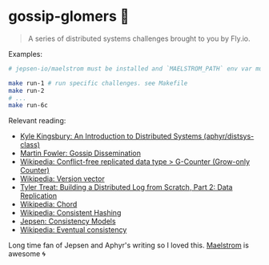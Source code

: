 # gossip-glomers 🙊

> A series of distributed systems challenges brought to you by Fly.io.

Examples:
```bash
# jepsen-io/maelstrom must be installed and `MAELSTROM_PATH` env var must be set to point to it

make run-1 # run specific challenges. see Makefile
make run-2
# ...
make run-6c
```

Relevant reading:
* [Kyle Kingsbury: An Introduction to Distributed Systems (aphyr/distsys-class)](https://github.com/aphyr/distsys-class)
* [Martin Fowler: Gossip Dissemination](https://martinfowler.com/articles/patterns-of-distributed-systems/gossip-dissemination.html)
* [Wikipedia: Conflict-free replicated data type > G-Counter (Grow-only Counter)](https://en.wikipedia.org/wiki/Conflict-free_replicated_data_type#G-Counter_(Grow-only_Counter))
* [Wikipedia: Version vector](https://en.wikipedia.org/wiki/Version_vector)
* [Tyler Treat: Building a Distributed Log from Scratch, Part 2: Data Replication](https://bravenewgeek.com/building-a-distributed-log-from-scratch-part-2-data-replication/)
* [Wikipedia: Chord](https://en.wikipedia.org/wiki/Chord_(peer-to-peer))
* [Wikipedia: Consistent Hashing](https://en.wikipedia.org/wiki/Consistent_hashing)
* [Jepsen: Consistency Models](https://jepsen.io/consistency)
* [Wikipedia: Eventual consistency](https://en.wikipedia.org/wiki/Eventual_consistency)

Long time fan of Jepsen and Aphyr's writing so I loved this. [Maelstrom](https://github.com/jepsen-io/maelstrom) is awesome 🌀
